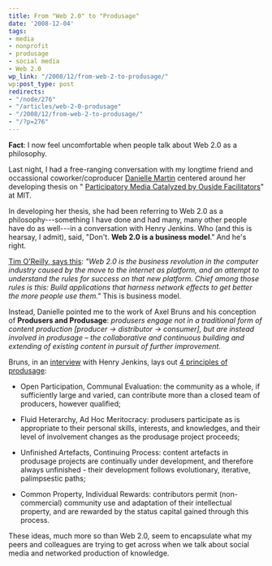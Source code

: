 ```yaml
---
title: From "Web 2.0" to "Produsage"
date: '2008-12-04'
tags:
- media
- nonprofit
- produsage
- social media
- Web 2.0
wp_link: "/2008/12/from-web-2-to-produsage/"
wp:post_type: post
redirects:
- "/node/276"
- "/articles/web-2-0-produsage"
- "/2008/12/from-web-2-to-produsage/"
- "/?p=276"
---
```


**Fact**: I now feel uncomfortable when people talk about Web 2.0 as a philosophy.

Last night, I had a free-ranging conversation with my longtime friend and occassional coworker/coproducer [Danielle Martin](http://verdesmoke) centered around her developing thesis on " [Participatory Media Catalyzed by Ouside Facilitators](http://www.slideshare.net/mizzdmartin/participatory-media-catalyzed-by-outside-facilitators-presentation?from=email&type=share_slideshow&subtype=slideshow)" at MIT.

In developing her thesis, she had been referring to Web 2.0 as a philosophy---something I have done and had many, many other people have do as well---in a conversation with Henry Jenkins. Who (and this is hearsay, I admit), said, "Don't. **Web 2.0 is a business model**." And he's right.

[Tim O'Reilly, says this](http://radar.oreilly.com/archives/2006/12/web-20-compact.html): _"Web 2.0 is the business revolution in the computer industry caused by the move to the internet as platform, and an attempt to understand the rules for success on that new platform. Chief among those rules is this: Build applications that harness network effects to get better the more people use them."_ This is business model.

Instead, Danielle pointed me to the work of Axel Bruns and his conception of **Produsers and Produsage**: _produsers engage not in a traditional form of content production [producer -> distributor -> consumer], but are instead involved in produsage – the collaborative and continuous building and extending of existing content in pursuit of further improvement._

Bruns, in an [interview](http://henryjenkins.org/2008/05/interview_with_axel_bruns.html) with Henry Jenkins, lays out [4 principles of produsage](http://produsage.org/node/11):

>

>

>

- Open Participation, Communal Evaluation: the community as a whole, if sufficiently large and varied, can contribute more than a closed team of producers, however qualified;

>

- Fluid Heterarchy, Ad Hoc Meritocracy: produsers participate as is appropriate to their personal skills, interests, and knowledges, and their level of involvement changes as the produsage project proceeds;

>

- Unfinished Artefacts, Continuing Process: content artefacts in produsage projects are continually under development, and therefore always unfinished - their development follows evolutionary, iterative, palimpsestic paths;

>

- Common Property, Individual Rewards: contributors permit (non-commercial) community use and adaptation of their intellectual property, and are rewarded by the status capital gained through this process.

>

>

These ideas, much more so than Web 2.0, seem to encapsulate what my peers and colleagues are trying to get across when we talk about social media and networked production of knowledge.
